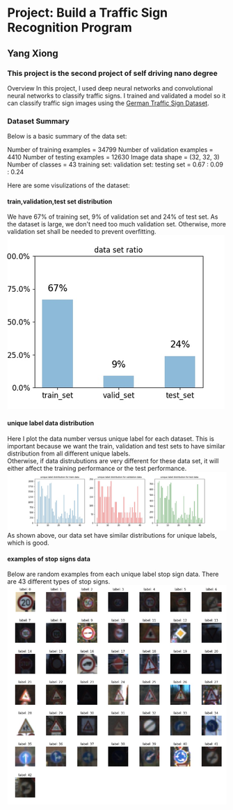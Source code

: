 # **Project: Build a Traffic Sign Recognition Program** 
## Yang Xiong

### This project is the second project of self driving nano degree

Overview
In this project, I used deep neural networks and convolutional neural networks to classify traffic signs. I trained and validated a model so it can classify traffic sign images using the [German Traffic Sign Dataset](http://benchmark.ini.rub.de/?section=gtsrb&subsection=dataset). 

### Dataset Summary
Below is a basic summary of the data set:

Number of training examples = 34799
Number of validation examples = 4410
Number of testing examples = 12630
Image data shape = (32, 32, 3)
Number of classes = 43
training set: validation set: testing set = 0.67 : 0.09 : 0.24

Here are some visulizations of the dataset:
#### train,validation,test set distribution
We have 67% of training set, 9% of validation set and 24% of test set.
As the dataset is large, we don't need too much validation set. Otherwise, more validation set shall be needed to prevent overfitting.
![data_ratio](https://github.com/supersheepbear/CarND-Traffic-Sign-Classifier-P2-Yang/raw/master/report_images/data_ratio.jpg)
#### unique label data distribution
Here I plot the data number versus unique label for each dataset. 
This is important because we want the train, validation and test sets to have similar distribution from all different unique labels.<br>
Otherwise, if data distrubutions are very different for these data set, it will  either affect the training performance or the test performance.
![unique_label_distribution](https://github.com/supersheepbear/CarND-Traffic-Sign-Classifier-P2-Yang/raw/master/report_images/unique_label_distribution.jpg)
As shown above, our data set have similar distributions for unique labels, which is good.

#### examples of stop signs data
Below are random examples from each unique label stop sign data.
There are 43 different types of stop signs.
![stopsign_examples](https://github.com/supersheepbear/CarND-Traffic-Sign-Classifier-P2-Yang/raw/master/report_images/stopsign_examples.jpg)


